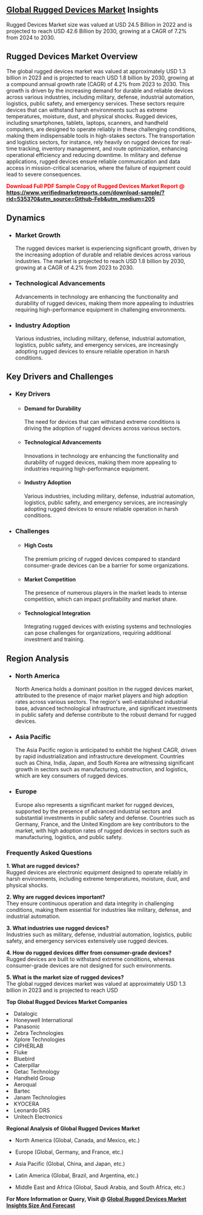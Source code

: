 <h2><a href="https://www.verifiedmarketreports.com/download-sample/?rid=535370&amp;utm_source=Github&amp;utm_medium=205" target="_blank">Global Rugged Devices Market</a> Insights</h2><p>Rugged Devices Market size was valued at USD 24.5 Billion in 2022 and is projected to reach USD 42.6 Billion by 2030, growing at a CAGR of 7.2% from 2024 to 2030.</p><p> <h2>Rugged Devices Market Overview</h2> <p>The global rugged devices market was valued at approximately USD 1.3 billion in 2023 and is projected to reach USD 1.8 billion by 2030, growing at a compound annual growth rate (CAGR) of 4.2% from 2023 to 2030. This growth is driven by the increasing demand for durable and reliable devices across various industries, including military, defense, industrial automation, logistics, public safety, and emergency services. These sectors require devices that can withstand harsh environments such as extreme temperatures, moisture, dust, and physical shocks. Rugged devices, including smartphones, tablets, laptops, scanners, and handheld computers, are designed to operate reliably in these challenging conditions, making them indispensable tools in high-stakes sectors. The transportation and logistics sectors, for instance, rely heavily on rugged devices for real-time tracking, inventory management, and route optimization, enhancing operational efficiency and reducing downtime. In military and defense applications, rugged devices ensure reliable communication and data access in mission-critical scenarios, where the failure of equipment could lead to severe consequences. </p> <p><strong><p><span class=""><span style="color: #ff0000;"><strong>Download Full PDF Sample Copy of Rugged Devices Market Report</strong> @ </span><a href="https://www.verifiedmarketreports.com/download-sample/?rid=535370&amp;utm_source=Github-Feb&amp;utm_medium=205" target="_blank">https://www.verifiedmarketreports.com/download-sample/?rid=535370&amp;utm_source=Github-Feb&amp;utm_medium=205</a></span></p></strong></p> <h2>Dynamics</h2> <ul> <li><h3>Market Growth</h3> <p>The rugged devices market is experiencing significant growth, driven by the increasing adoption of durable and reliable devices across various industries. The market is projected to reach USD 1.8 billion by 2030, growing at a CAGR of 4.2% from 2023 to 2030. </p> </li> <li><h3>Technological Advancements</h3> <p>Advancements in technology are enhancing the functionality and durability of rugged devices, making them more appealing to industries requiring high-performance equipment in challenging environments. </p> </li> <li><h3>Industry Adoption</h3> <p>Various industries, including military, defense, industrial automation, logistics, public safety, and emergency services, are increasingly adopting rugged devices to ensure reliable operation in harsh conditions. </p> </li> </ul> <h2>Key Drivers and Challenges</h2> <ul> <li><h3>Key Drivers</h3> <ul> <li><h4>Demand for Durability</h4> <p>The need for devices that can withstand extreme conditions is driving the adoption of rugged devices across various sectors. </p> </li> <li><h4>Technological Advancements</h4> <p>Innovations in technology are enhancing the functionality and durability of rugged devices, making them more appealing to industries requiring high-performance equipment. </p> </li> <li><h4>Industry Adoption</h4> <p>Various industries, including military, defense, industrial automation, logistics, public safety, and emergency services, are increasingly adopting rugged devices to ensure reliable operation in harsh conditions. </p> </li> </ul> </li> <li><h3>Challenges</h3> <ul> <li><h4>High Costs</h4> <p>The premium pricing of rugged devices compared to standard consumer-grade devices can be a barrier for some organizations. </p> </li> <li><h4>Market Competition</h4> <p>The presence of numerous players in the market leads to intense competition, which can impact profitability and market share. </p> </li> <li><h4>Technological Integration</h4> <p>Integrating rugged devices with existing systems and technologies can pose challenges for organizations, requiring additional investment and training. </p> </li> </ul> </li> </ul> <h2>Region Analysis</h2> <ul> <li><h3>North America</h3> <p>North America holds a dominant position in the rugged devices market, attributed to the presence of major market players and high adoption rates across various sectors. The region's well-established industrial base, advanced technological infrastructure, and significant investments in public safety and defense contribute to the robust demand for rugged devices. </p> </li> <li><h3>Asia Pacific</h3> <p>The Asia Pacific region is anticipated to exhibit the highest CAGR, driven by rapid industrialization and infrastructure development. Countries such as China, India, Japan, and South Korea are witnessing significant growth in sectors such as manufacturing, construction, and logistics, which are key consumers of rugged devices. </p> </li> <li><h3>Europe</h3> <p>Europe also represents a significant market for rugged devices, supported by the presence of advanced industrial sectors and substantial investments in public safety and defense. Countries such as Germany, France, and the United Kingdom are key contributors to the market, with high adoption rates of rugged devices in sectors such as manufacturing, logistics, and public safety. </p> </li> </ul> <h3>Frequently Asked Questions</h3> <p><strong>1. What are rugged devices?</strong><br> Rugged devices are electronic equipment designed to operate reliably in harsh environments, including extreme temperatures, moisture, dust, and physical shocks. </p> <p><strong>2. Why are rugged devices important?</strong><br> They ensure continuous operation and data integrity in challenging conditions, making them essential for industries like military, defense, and industrial automation. </p> <p><strong>3. What industries use rugged devices?</strong><br> Industries such as military, defense, industrial automation, logistics, public safety, and emergency services extensively use rugged devices. </p> <p><strong>4. How do rugged devices differ from consumer-grade devices?</strong><br> Rugged devices are built to withstand extreme conditions, whereas consumer-grade devices are not designed for such environments. </p> <p><strong>5. What is the market size of rugged devices?</strong><br> The global rugged devices market was valued at approximately USD 1.3 billion in 2023 and is projected to reach USD</p><p><strong>Top Global Rugged Devices Market Companies</strong></p><div data-test-id=""><p><li>Datalogic</li><li> Honeywell International</li><li> Panasonic</li><li> Zebra Technologies</li><li> Xplore Technologies</li><li> CIPHERLAB</li><li> Fluke</li><li> Bluebird</li><li> Caterpillar</li><li> Getac Technology</li><li> Handheld Group</li><li> Aeroqual</li><li> Bartec</li><li> Janam Technologies</li><li> KYOCERA</li><li> Leonardo DRS</li><li> Unitech Electronics</li></p><div><strong>Regional Analysis of&nbsp;Global Rugged Devices Market</strong></div><ul><li dir="ltr"><p dir="ltr">North America&nbsp;(Global, Canada, and Mexico, etc.)</p></li><li dir="ltr"><p dir="ltr">Europe (Global, Germany, and France, etc.)</p></li><li dir="ltr"><p dir="ltr">Asia Pacific&nbsp;(Global, China, and Japan, etc.)</p></li><li dir="ltr"><p dir="ltr">Latin America&nbsp;(Global, Brazil, and Argentina, etc.)</p></li><li dir="ltr">Middle East and Africa&nbsp;(Global, Saudi Arabia, and South Africa, etc.)</li></ul><p><strong>For More Information or Query, Visit @&nbsp;</strong><strong><a href="https://www.verifiedmarketreports.com/product/rugged-devices-market-size-and-forecast/?utm_source=Github&amp;utm_medium=205" target="_blank">Global Rugged Devices Market Insights Size And Forecast</a></strong></p></div>
